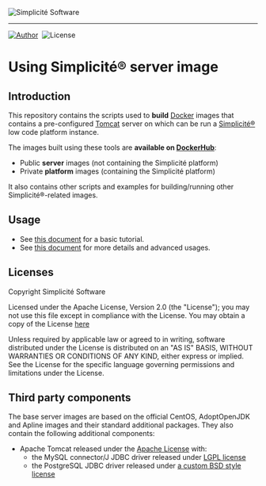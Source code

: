 ![Simplicit&eacute; Software](https://www.simplicite.io/resources/logos/logo250.png)
* * *

<a href="https://www.simplicite.io"><img src="https://img.shields.io/badge/author-Simplicite_Software-blue.svg?style=flat-square" alt="Author"></a>
&nbsp;<img src="https://img.shields.io/badge/license-Apache--2.0-orange.svg?style=flat-square" alt="License">

Using Simplicit&eacute;&reg; server image
=========================================

Introduction
------------

This repository contains the scripts used to **build** [Docker](http://www.docker.com) images that contains a pre-configured
[Tomcat](http://tomcat.apache.org/) server on which can be run a [Simplicit&eacute;&reg;](http://www.simplicitesoftware.com)
low code platform instance.

The images built using these tools are **available on [DockerHub](https://hub.docker.com/r/simplicite/)**:

- Public **server** images (not containing the Simplicit&eacute; platform)
- Private **platform** images (containing the Simplicit&eacute; platform)

It also contains other scripts and examples for building/running other Simplicit&eacute;&reg;-related images.

Usage
-----

- See [this document](https://docs.simplicite.io/documentation/90-operation/docker-tutorial.md) for a basic tutorial.
- See [this document](https://docs.simplicite.io/documentation/90-operation/docker.md) for more details and advanced usages.

Licenses
--------

Copyright Simplicit&eacute; Software

Licensed under the Apache License, Version 2.0 (the "License");
you may not use this file except in compliance with the License.
You may obtain a copy of the License [here](http://www.apache.org/licenses/LICENSE-2.0)

Unless required by applicable law or agreed to in writing, software
distributed under the License is distributed on an "AS IS" BASIS,
WITHOUT WARRANTIES OR CONDITIONS OF ANY KIND, either express or implied.
See the License for the specific language governing permissions and
limitations under the License.

Third party components
----------------------

The base server images are based on the official CentOS, AdoptOpenJDK and Apline images and their standard additional packages.
They also contain the following additional components:

- Apache Tomcat released under the [Apache License](http://www.apache.org/licenses/LICENSE-2.0) with:
	- the MySQL connector/J JDBC driver released under [LGPL license](https://www.gnu.org/licenses/lgpl-3.0.en.html)
	- the PostgreSQL JDBC driver released under [a custom BSD style license](https://jdbc.postgresql.org/about/license.html)
